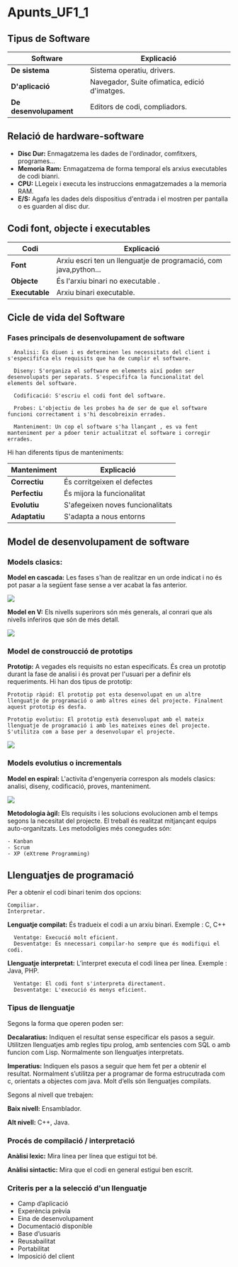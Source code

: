 # Apunts_UF1_1
## Tipus de Software
Software  |Explicació  
--|--
**De sistema**  |  Sistema operatiu, drivers.
**D'aplicació**  |   Navegador, Suite ofimatica, edició d'imatges.
**De desenvolupament**  |  Editors de codi, compliadors.

## Relació de hardware-software
- **Disc Dur:** Enmagatzema les dades de l'ordinador, comfitxers, programes...
- **Memoria Ram:** Enmagatzema de forma temporal els arxius executables de codi bianri.
- **CPU:** LLegeix i executa les instruccions enmagatzemades a la memoria RAM.
- **E/S:** Agafa les dades dels dispositius d'entrada i el mostren per pantalla o es guarden al disc dur.

## Codi font, objecte i executables
Codi  |Explicació  
--|--
**Font**  | Arxiu escri ten un llenguatje de programació, com java,python...
  **Objecte**|És l'arxiu binari no executable .
  **Executable**|  Arxiu binari executable.

## Cicle de vida del Software
### Fases principals de desenvolupament de software    
      Analisi: Es diuen i es determinen les necessitats del client i s'especififca els requisits que ha de cumplir el software.

      Diseny: S'organiza el software en elements així poden ser desenvolupats per separats. S'especififca la funcionalitat del elements del software.

      Codificació: S'escriu el codi font del software.

      Probes: L'objectiu de les probes ha de ser de que el software funcioni correctament i s'hi descobreixin errades.

      Manteniment: Un cop el software s'ha llançant , es va fent manteniment per a pdoer tenir actualitzat el software i corregir errades.

Hi han diferents tipus de manteniments:

Manteniment  |  Explicació
--|--
**Correctiu**  | És corritgeixen el defectes  
**Perfectiu**  | És mijora la funcionalitat  
**Evolutiu**  | S'afegeixen noves funcionalitats  
**Adaptatiu**  |S'adapta a nous entorns  

## Model de desenvolupament de software

### Models clasics:
**Model en cascada:**  Les fases s'han de realitzar en un orde indicat i no és pot pasar a la següent fase sense a ver acabat la fas anterior.

![](img/cascada.png)

**Model en V:** Els nivells superirors són més generals, al conrari que als nivells inferiros que són de més detall.

![](img/v.png)

### Model de constroucció de prototips
**Prototip:**  A vegades els requisits no estan especificats. És crea un prototip durant la fase de analisi i és provat per l'usuari per a definir els requeriments. Hi han dos tipus de prototip:

    Prototip ràpid: El prototip pot esta desenvolupat en un altre llenguatje de programació o amb altres eines del projecte. Finalment aquest prototip és desfa.

    Prototip evolutiu: El prototip està desenvolupat amb el mateix llenguatje de programació i amb les mateixes eines del projecte. S'utilitza com a base per a desenvolupar el projecte.

![](img/prototipos.png)
### Models evolutius o incrementals
**Model en espiral:** L'activita d'engenyeria correspon als models clasics: analisi, diseny, codificació, proves, manteniment.

![](img/espiral.png)

**Metodologia àgil:** Els requisits i les solucions evolucionen amb el temps segons la necesitat del projecte. El treball és realitzat mitjançant equips auto-organitzats. Les metodoligies més conegudes són:

    - Kanban
    - Scrum
    - XP (eXtreme Programming)

## Llenguatjes de programació

Per a obtenir el codi binari tenim dos opcions:

    Compiliar.
    Interpretar.

**Lenguatje compilat:** És tradueix el codi a un arxiu binari. Exemple : C, C++

      Ventatge: Execució molt eficient.
      Desventatge: És nnecessari compilar-ho sempre que és modifiqui el codi.

**Llenguatje interpretat:** L’interpret executa el codi línea per línea. Exemple : Java, PHP.

      Ventatge: El codi font s'interpreta directament.
      Desventatge: L'execució és menys eficient.

### Tipus de llenguatje

Segons la forma que operen poden ser:

**Decalaratius:** Indiquen el resultat sense especificar els pasos a seguir. Utilitzen llenguatjes amb regles tipu prolog, amb sentencies com SQL o amb funcion com Lisp. Normalmente son llenguatjes interpretats.

**Imperatius:** Indiquen els pasos  a seguir que hem fet per a obtenir el resultat. Normalment s’utilitza per a programar de forma estrucutrada com c, orientats a objectes com java. Molt d’ells són llenguatjes compilats.

Segons al nivell que trebajen:

**Baix nivell:** Ensamblador.

**Alt nivell:** C++, Java.
### Procés de compilació / interpretació

**Anàlisi lexic:** Mira línea per línea que estigui tot bé.

**Anàlisi sintactic:** Mira que el codi en general estigui ben escrit.

### Criteris per a la selecció d'un llenguatje
- Camp d’aplicació
- Experència prèvia
- Eina de desenvolupament
- Documentació disponible
- Base d’usuaris
- Reusabailitat
- Portabilitat
- Imposició del client
